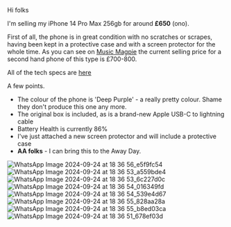 Hi folks

I'm selling my iPhone 14 Pro Max 256gb for around **£650** (ono).

First of all, the phone is in great condition with no scratches or scrapes, having been kept in a protective case and with a screen protector for the whole time. 
As you can see on [Music Magpie](https://www.musicmagpie.co.uk/store/products/apple-iphone-14-pro-max-256gb-deep-purple-unlocked-02a9fbed-0125-4f8c-9dd1-bd70b7134cbe/) the current selling price for a second hand phone of this type is £700-800. 

All of the tech specs are [here](https://www.gsmarena.com/apple_iphone_14_pro_max-11773.php)


A few points.

- The colour of the phone is 'Deep Purple' - a really pretty colour. Shame they don't produce this one any more.
- The original box is included, as is a brand-new Apple USB-C to lightning cable
- Battery Health is currently 86%
- I've just attached a new screen protector and will include a protective case
- **AA folks** - I can bring this to the Away Day. 


![WhatsApp Image 2024-09-24 at 18 36 56_e5f9fc54](https://github.com/user-attachments/assets/29ab4778-d41b-4767-9308-9f05c37ea42d)
![WhatsApp Image 2024-09-24 at 18 36 53_a559bde4](https://github.com/user-attachments/assets/83b70c3a-4f2c-41e6-b9a4-368145d829a9)
![WhatsApp Image 2024-09-24 at 18 36 53_6c227d0c](https://github.com/user-attachments/assets/9dbc4aab-d755-4205-be76-b81784a341d7)
![WhatsApp Image 2024-09-24 at 18 36 54_016349fd](https://github.com/user-attachments/assets/cdc34c0d-1782-4307-a3d7-d7f7d80e2223)
![WhatsApp Image 2024-09-24 at 18 36 54_539e4d67](https://github.com/user-attachments/assets/71de6653-65b2-4c0b-acb1-243d693e9c23)
![WhatsApp Image 2024-09-24 at 18 36 55_828aa28a](https://github.com/user-attachments/assets/0fe775f6-1d59-486b-9fc5-4adb34a09bb3)
![WhatsApp Image 2024-09-24 at 18 36 55_b8ed03ca](https://github.com/user-attachments/assets/db9d2ca1-f3a3-433d-a16c-9b2c2be86ea9)
![WhatsApp Image 2024-09-24 at 18 36 51_678ef03d](https://github.com/user-attachments/assets/d24f23ba-ebc1-4eae-b29a-864b58255cbd)
